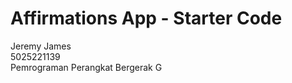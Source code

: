 Affirmations App - Starter Code
================================
Jeremy James<br>
5025221139<br>
Pemrograman Perangkat Bergerak G<br>
 
